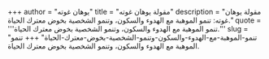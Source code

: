 +++
author = "يوهان غوته"
title = "مقولة يوهان غوته"
description = "مقولة يوهان غوته: تنمو الموهبة مع الهدوء والسكون، وتنمو الشخصية بخوض معترك الحياة."
quote = '''تنمو الموهبة مع الهدوء والسكون، وتنمو الشخصية بخوض معترك الحياة.'''
slug = "تنمو-الموهبة-مع-الهدوء-والسكون-وتنمو-الشخصية-بخوض-معترك-الحياة"
+++
تنمو الموهبة مع الهدوء والسكون، وتنمو الشخصية بخوض معترك الحياة.
